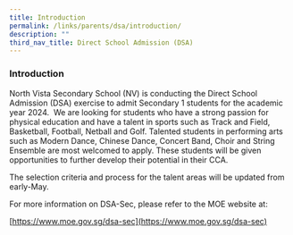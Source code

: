 ```yaml
---
title: Introduction
permalink: /links/parents/dsa/introduction/
description: ""
third_nav_title: Direct School Admission (DSA)
---
```

### **Introduction**

North Vista Secondary School (NV) is conducting the Direct School Admission (DSA) exercise to admit Secondary 1 students for the academic year 2024.  We are looking for students who have a strong passion for physical education and have a talent in sports such as Track and Field, Basketball, Football, Netball and Golf. Talented students in performing arts such as Modern Dance, Chinese Dance, Concert Band, Choir and String Ensemble are most welcomed to apply. These students will be given opportunities to further develop their potential in their CCA.

The selection criteria and process for the talent areas will be updated from early-May.

For more information on DSA-Sec, please refer to the MOE website at:

[https://www.moe.gov.sg/dsa-sec](https://www.moe.gov.sg/dsa-sec)